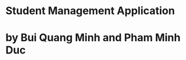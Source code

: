 # Student Management Application

by Bui Quang Minh and Pham Minh Duc
====================================